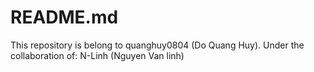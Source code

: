 # README.md
This repository is belong to quanghuy0804 (Do Quang Huy). Under the collaboration of: N-Linh (Nguyen Van linh)

